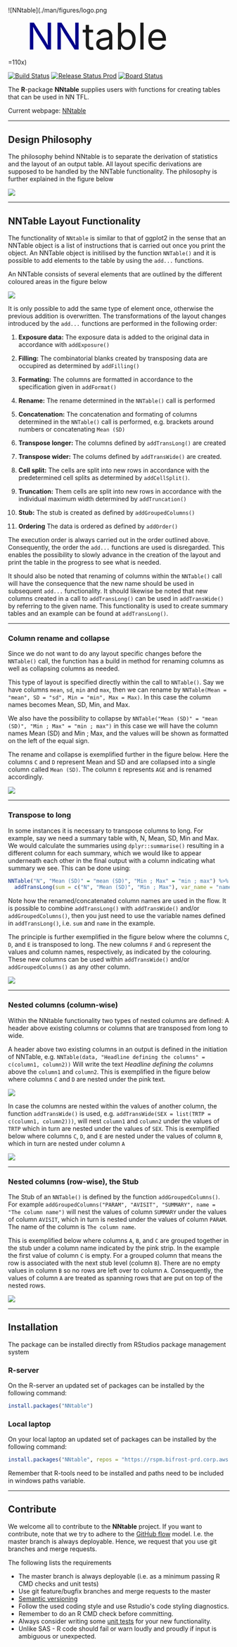 <p>

![NNtable](./man/figures/logo.png =110x)<span style="font-size:100px"><sup><font color="DarkBlue">NN</font>table</sup></span>
</p>

<!-- badges: start -->
[![Build Status](https://novonordiskit.visualstudio.com/BOS/_apis/build/status/NNtable?branchName=master)](https://novonordiskit.visualstudio.com/BOS/_build/latest?definitionId=1152&branchName=master)
[![Release Status Prod](https://novonordiskit.vsrm.visualstudio.com/_apis/public/Release/badge/5e599944-02cf-4939-8515-28d5f82d110a/29/191)](https://novonordiskit.visualstudio.com/SCE-R/_release?_a=releases&view=mine&definitionId=29)
[![Board Status](https://novonordiskit.visualstudio.com/3d1f3d66-ac3d-4106-a6cd-7035e84f3854/da722b93-da4d-4626-9151-4b5bd40235fa/_apis/work/boardbadge/347a30bf-c638-4953-83e1-282af9cca607?columnOptions=1)](https://novonordiskit.visualstudio.com/3d1f3d66-ac3d-4106-a6cd-7035e84f3854/_boards/board/t/da722b93-da4d-4626-9151-4b5bd40235fa/Microsoft.RequirementCategory/)
<!-- badges: end -->

The **R**-package **NNtable** supplies users with functions for creating tables that can be used in NN TFL. 

Current webpage: [NNtable](http://10.59.86.7/NNpackages/NNtable/)

----
## Design Philosophy
The philosophy behind NNtable is to separate the derivation of statistics and the layout of an output table. All layout specific derivations are supposed to be handled by the NNTable functionality. The philosophy is further explained in the figure below

![](man/figures/NNtable_help_design.svg)


----
## NNTable Layout Functionality

The functionality of `NNtable` is similar to that of ggplot2 in the sense that an 
NNTable object is a list of instructions that is carried out once you print the object. 
An NNTable object is initilised by the function `NNTable()` and it is possible to 
add elements to the table by using the `add...` functions. 

An NNTable consists of several elements that are outlined by the different coloured areas in the figure below

![](man/figures/NNtable1.png)

It is only possible to add the same type of element once, otherwise the previous addition is overwritten. 
The transformations of the layout changes introduced by the `add...` functions are performed in the following order:

1. **Exposure data:** The exposure data is added to the original data in accordance with `addExposure()`

2. **Filling:** The combinatorial blanks created by transposing data are occupired as determined by `addFilling()`

3. **Formating:** The columns are formatted in accordance to the specification given in `addFormat()`

4. **Rename:** The rename determined in the `NNTable()` call is performed

5. **Concatenation:** The concatenation and formating of columns determined in the `NNTable()` call is performed, e.g. brackets around numbers or concatenating `Mean (SD)`

6. **Transpose longer:** The columns defined by `addTransLong()` are created

7. **Transpose wider:** The colums defined by  `addTransWide()` are created. 

8. **Cell split:** The cells are split into new rows in accordance with the predetermined cell splits as determined by `addCellSplit()`. 

9. **Truncation:** Them cells are split into new rows in accordance with the individual maximum width determined by `addTruncation()`

10. **Stub:** The stub is created as defined by `addGroupedColumns()`

11. **Ordering** The data is ordered as defined by `addOrder()`

The execution order is always carried out in the order outlined above. Consequently, 
the order the `add...` functions are used is disregarded. This enables the possibility to slowly advance in the creation of the layout and print the table in the progress to see what is needed.

It should also be noted that renaming of columns within the `NNTable()` call 
will have the consequence that the new name should be used in subsequent `add...` 
functionality. It should likewise be noted that new columns created in a call to 
`addTransLong()` can be used in `addTransWide()` by referring to the given name. 
This functionality is used to create summary tables and an example can be found 
at `addTransLong()`.

----

### Column rename and collapse

Since we do not want to do any layout specific changes before the `NNTable()` call, 
the function has a build in method for renaming columns as well as collapsing columns as needed. 

This type of layout is specified directly within the call to `NNTable()`. Say we have columns 
`mean`, `sd`, `min` and `max`, then we can rename by 
`NNTable(Mean = "mean", SD = "sd", Min = "min", Max = Max)`. In this case the 
column names becomes Mean, SD, Min, and Max.

We also have the possibility to collapse by 
`NNTable("Mean (SD)" = "mean (SD)", "Min ; Max" = "min ; max")` in this case we 
will have the column names Mean (SD) and Min ; Max, and the values will be shown 
as formatted on the left of the equal sign. 

The rename and collapse is exemplified further in the figure below. 
Here the columns `C` and `D` represent Mean and SD and are collapsed into a 
single column called `Mean (SD)`. The column `E` represents `AGE` and is renamed 
accordingly.  

![](man/figures/NNtable_help_rename.svg)


----
### Transpose to long 

In some instances it is necessary to transpose columns to long. 
For example, say we need a summary table with, N, Mean, SD, Min and Max. 
We would calculate the summaries using `dplyr::summarise()` resulting in a 
different column for each summary, which we would like to appear underneath 
each other in the final output with a column indicating what summary we see. 
This can be done using:

```r
NNTable("N", "Mean (SD)" = "mean (SD)", "Min ; Max" = "min ; max") %>% 
  addTransLong(sum = c("N", "Mean (SD)", "Min ; Max"), var_name = "name")`
```

Note how the renamed/concatenated column names are used in the flow. 
It is possible to combine `addTransLong()` with `addTransWide()` and/or `addGroupedColumns()`, 
then you just need to use the variable names defined in `addTransLong()`,
i.e. `sum` and `name` in the example.

The principle is further exemplified in the figure below where the columns 
`C`, `D`, and `E` is transposed to long. The new columns `F` and `G` represent 
the values and column names, respectively, as indicated by the colouring. 
These new columns can be used within `addTransWide()` and/or `addGroupedColumns()` 
as any other column.

![](man/figures/NNtable_help_addTransLong.svg)


----
### Nested columns (column-wise)

Within the NNtable functionality two types of nested columns are defined: 
A header above existing columns or columns that are transposed from long to wide.


A header above two existing columns in an output is defined in the initiation of NNTable, e.g. 
`NNTable(data, "Headline defining the columns" = c(column1, column2))` 
Will write the text  *Headline defining the columns* above the `column1` and `column2`. 
This is exemplified in the figure below where columns `C` and `D` are nested under the pink text. 


![](man/figures/NNtable_help_header_span.svg)

In case the columns are nested within the values of another column, the function 
`addTransWide()` is used, e.g. `addTransWide(SEX = list(TRTP = c(column1, column2)))`,
will nest `column1` and `column2` under the values of `TRTP` which in turn are 
nested under the values of `SEX`. This is exemplified below where columns `C`, `D`, 
and `E` are nested under the values of column `B`, which in turn are nested under column `A`

![](man/figures/NNtable_help_addTransWide-03.svg)

----
### Nested columns (row-wise), the Stub

The Stub of an `NNTable()` is defined by the function `addGroupedColumns()`. 
For example `addGroupedColumns("PARAM", "AVISIT", "SUMMARY", name = "The column name")` 
will nest the values of column `SUMMARY` under the values of column `AVISIT`, 
which in turn is nested under the values of column `PARAM`. The name of the column is `The column name`.

This is exemplified below where columns `A`, `B`, and `C` are grouped together 
in the stub under a column name indicated by the pink strip. 
In the example the first value of column `C` is empty. For a grouped column 
that means the row is associated with the next stub level (column `B`). 
There are no empty values in column `B` so no rows are left over to column `A`. 
Consequently, the values of column `A` are treated as spanning rows that are 
put on top of the nested rows.  

![](man/figures/NNtable_help_stub.svg)


----
## Installation 
The package can be installed directly from RStudios package management system


### **R**-server

On the R-server an updated set of packages can be installed by the following command:
```r
install.packages("NNtable") 
```

### Local laptop

On your local laptop an updated set of packages can be installed by the following command:
```r
install.packages("NNtable", repos = "https://rspm.bifrost-prd.corp.aws.novonordisk.com/cran-internal-prod/latest") 
```

Remember that R-tools need to be installed and paths need to be included in windows paths variable.

----
## Contribute

We welcome all to contribute to the **NNtable** project. If you want to contribute,
note that we try to adhere to the [GitHub flow](https://guides.github.com/introduction/flow/) model. I.e. the master
branch is always deployable. Hence, we request that you use git branches and merge requests.

The following lists the requirements
* The master branch is always deployable (i.e. as a minimum passing R CMD checks and unit tests)
* Use git feature/bugfix branches and merge requests to the master
* [Semantic versioning](https://semver.org/)
* Follow the used coding style and use Rstudio's code styling diagnostics.
* Remember to do an R CMD check before committing.
* Always consider writing some [unit tests](http://r-pkgs.had.co.nz/tests.html) for your new functionality. 
* Unlike SAS - R code should fail or warn loudly and proudly if input is ambiguous or unexpected.
